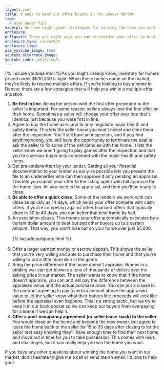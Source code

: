 ```yaml
---
layout: post
title: 8 Ways to Beat out Other Buyers in the Denver Market
tags:
  - Home Buyer Tips
excerpt: We have eight great strategies for winning the home you want in a multiple offer situation.
enclosure:
pullquote: There are eight ways you can strengthen your offer to beat the competition.
enclosure_type: video/mp4
enclosure_time:
use_youtube_image: true
youtube_alternate_image:
youtube_code: jhCsYc1egFc
---
```



{% include youtube.html %}As you might already know, inventory for homes priced under $500,000 is tight. When these homes come on the market, they're likely to receive multiple offers. If you're looking to buy a home in Denver, there are a few strategies that will help you win in a multiple offer situation.

1. **Be first in line.** Being the person with the first offer presented to the seller is important. For some reason, sellers always love the first offer on their home. Sometimes a seller will choose your offer over one that's identical just because you were first in line.
2. Agree to buy the home as-is and to only negotiate major health and safety items. This lets the seller know you won't nickel and dime them after the inspection. You'll still have an inspection, and if you find anything wrong, you still have the opportunity to terminate the deal or ask the seller to fix some of the deficiencies with the home. It lets the seller know we aren't going to play games after the inspection and that you're a serious buyer only concerned with the major health and safety items.
3. Get pre-underwritten by your lender. Getting all your financial documentation to your lender as early as possible lets you present the file to an underwriter who can then approve it only pending an appraisal. This lets you submit your offer to the listing agent with full approval for the home loan. All you need is the appraisal, and then you'll be ready to close.
4. **Be able to offer a quick close.** Some of the lenders we work with can close as quickly as 14 days, which helps your offer compete with cash offers. If you're competing against other financed offers that typically close in 30 to 40 days, you can better that time frame by half.
5. An escalation clause. This means your offer automatically escalates by a certain dollar amount to beat out and other buyers up to a certain amount. That way, you won't lose out on your home over just $5,000.
   <br>
   <br>{% include pullquote.html %}
   <br>&nbsp;
6. Offer a larger earnest money or escrow deposit. This shows the seller that you're very willing and able to purchase their home and that you're willing to put a little more skin in the game.
7. Bring the price difference if the home doesn't appraise. Homes in a bidding war can get blown up tens of thousands of dollars over the asking price in our market. The seller wants to know that if the home doesn't appraise, you can and will pay the difference between the appraised value and the actual purchase price. You can put a clause in the contract agreeing to pay a certain amount above the appraised value to let the seller know what their bottom line proceeds will look like before the appraisal even happens. This is a strong tactic, but we try to keep it in our back pocket so we can keep our buyers from overpaying for a home if we can help it.
8. **Offer a post-occupancy agreement (or seller lease-back) to the seller.** You would close on the home and become the new owner, but agree to lease the home back to the seller for 15 to 30 days after closing to let the seller rest easy knowing they'll have enough time to find their next home and move out in time for you to take possession. This comes with risks and challenges, but it can really help you win the home you want.

If you have any other questions about winning the home you want in our market, don't hesitate to give me a call or send me an email. I'd love to help you!